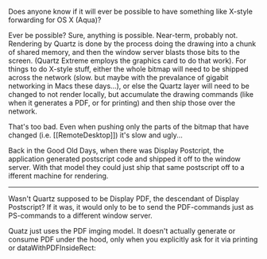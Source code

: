 Does anyone know if it will ever be possible to have something like X-style forwarding for OS X (Aqua)?

Ever be possible?  Sure, anything is possible.  Near-term, probably not.  Rendering by Quartz is done by the process doing the drawing into a chunk of shared memory, and then the window server blasts those bits to the screen.  (Quartz Extreme employs the graphics card to do that work).  For things to do X-style stuff, either the whole bitmap will need to be shipped across the network (slow.  but maybe with the prevalance of gigabit networking in Macs these days...), or else the Quartz layer will need to be changed to not render locally, but accumulate the drawing commands (like when it generates a PDF, or for printing) and then ship those over the network.

That's too bad.  Even when pushing only the parts of the bitmap that have changed (i.e. [[RemoteDesktop]]) it's slow and ugly... 

Back in the Good Old Days, when there was Display Postcript, the application generated postscript code and shipped it off to the window server.  With that model they could just ship that same postscript off to a ifferent machine for rendering.

----

Wasn't Quartz supposed to be Display PDF, the descendant of Display Postscript? If it was, it would only to be to send the PDF-commands just as PS-commands to a different window server.

Quatz just uses the PDF imging model.  It doesn't actually generate or consume PDF under the hood, only when you explicitly ask for it via printing or dataWithPDFInsideRect: